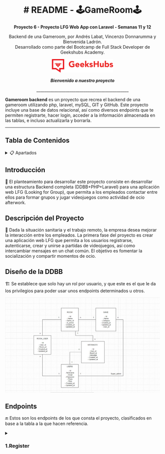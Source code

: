 <h1 align="center"># README - 🕹️GameRoom🕹️</h1>

__<p align="center">Proyecto 6 - Proyecto LFG Web App con Laravel - Semanas 11 y 12</p>__


<p align="center">Backend de una Gameroom, por Andrés Labat, Vincenzo Donnarumma y Bienvenida Ladrón.
<br>
Desarrollado como parte del Bootcamp de Full Stack Developer de Geekshubs Academy.</p>

<p>
   <div align="center">
      <img src="./img README/geekhubs.png" style="max-width: 100%;" width="200">
   </div>    
</p>
<p>
   <div align="center">
      <em><b>Bienvenido a nuestro proyecto</b></em>
   </div>   
<p align="center">_______________________________________________</p>

**Gameroom backend** es un proyecto que recrea el backend de una gameroom utilizando php, laravel, mySQL, GIT y GitHub. Este proyecto incluye una base de datos relacional, así como diversos endpoints que te permiten registrarte, hacer login, acceder a la información almacenada en las tablas, e incluso actualizarla y borrarla.
<p>


---

## Tabla de Contenidos

<details>

  <summary>📋 Apartados</summary>
<ol>
    <li>🚀 <a href="#introducción">Introducción</a></li>
    <li>🎯 <a href="#descripción-del-proyecto">Descripción del proyecto</a></li>
    <li>🏗️ <a href="#diseño-de-la-ddbb">Diseño de la DDBB</a></li>
    <li>🔚 <a href="#endpoints">Endpoints</a></li>
    <li>🔧 <a href="#tecnologías-utilizadas">Tecnologías utilizadas</a></li>
    <li>🚀 <a href="#deploy">Deploy</a></li>
    <li>🍃 <a href="#ramas-del-repositorio">Ramas del repositorio</a></li>
    <li>🚧 <a href="#problemas-y-soluciones">Problemas y soluciones</a></li>
    <li>📦 <a href="#instrucciones-dockerización">Instrucciones dockerización</a></li>
    <li>🌐 <a href="#enlaces-importantes">Enlaces importantes</a></li>
    <li>⚖️ <a href="#licencia">Licencia</a></li>
    <li>🤝 <a href="#cómo-contribuir">Como contribuir</a></li>
    <li>📧 <a href="#contacto">Contacto</a></li>
    <li>👏 <a href="#agradecimientos">Agradecimientos</a></li>
    
  </ol>

</details>


## Introducción

🚀 El planteamiento para desarrollar este proyecto consiste en desarrollar una estructura Backend completa (DDBB+PHP+Laravel) para una aplicación web LFG (Looking for Group), que permita a los empleados contactar entre ellos para formar grupos y jugar videojuegos como actividad de ocio afterwork.

## Descripción del Proyecto

🎯 Dada la situación sanitaria y el trabajo remoto, la empresa desea mejorar la interacción entre los empleados. La primera fase del proyecto es crear una aplicación web LFG que permita a los usuarios registrarse, autenticarse, crear y unirse a partidas de videojuegos, así como intercambiar mensajes en un chat común. El objetivo es fomentar la socialización y compartir momentos de ocio.

## Diseño de la DDBB

🏗️ Se establece que solo hay un rol por usuario, y que este es el que le da los privilegios para poder usar unos endpoints determinados u otros.

<p>
   <div align="center">
      <img src="./img README/DDBB.jpeg" style="max-width: 100%">
   </div>    
</p>

## Endpoints

🔚 Estos son los endpoints de los que consta el proyecto, clasificados en base a la tabla a la que hacen referencia.

<details>
<summary><h3>1.Register</h3></summary>

- **Descripción**: Registra un nuevo usuario.
- **Acceso**: Público.
- **Validaciones**: Verifica la validez del nombre, apodo, correo electrónico, contraseña y foto del usuario.
    - Registrar Usuario
        
        ```
        POST <http://localhost:8000/api/register>
        
        ```
        
        Payload:
        
        ```json
        {
            "name": "Nombre del Usuario",
            "nickname": "Apodo del Usuario",
            "email": "correo@ejemplo.com",
            "password": "contraseña",
            "photo": "url_de_la_foto"
        }
        
        ```
        
</details>
 